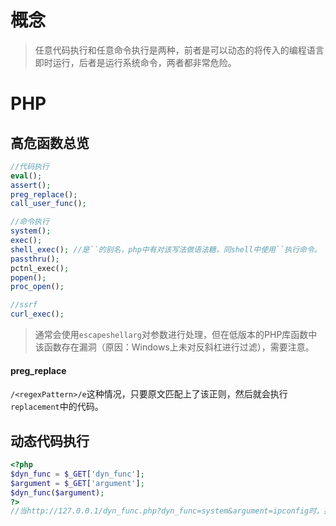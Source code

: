 # 概念

> 任意代码执行和任意命令执行是两种，前者是可以动态的将传入的编程语言即时运行，后者是运行系统命令，两者都非常危险。

# PHP

## 高危函数总览

```php
//代码执行
eval();
assert();
preg_replace();
call_user_func();

//命令执行
system();
exec();
shell_exec(); //是``的别名，php中有对该写法做语法糖，同shell中使用``执行命令。
passthru();
pctnl_exec();
popen();
proc_open();

//ssrf
curl_exec(); 
```

> 通常会使用`escapeshellarg`对参数进行处理，但在低版本的PHP库函数中该函数存在漏洞（原因：Windows上未对反斜杠进行过滤），需要注意。

#### preg_replace

`/<regexPattern>/e`这种情况，只要原文匹配上了该正则，然后就会执行 `replacement`中的代码。

## 动态代码执行

```php
<?php
$dyn_func = $_GET['dyn_func'];
$argument = $_GET['argument'];
$dyn_func($argument);
?>
//当http://127.0.0.1/dyn_func.php?dyn_func=system&argument=ipconfig时，执行ipconfig命令
```

